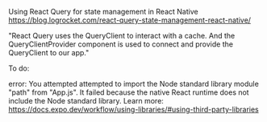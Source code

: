 Using React Query for state management in React Native
https://blog.logrocket.com/react-query-state-management-react-native/

"React Query uses the QueryClient 
to interact with a cache.
And the QueryClientProvider component is used 
to connect and provide the QueryClient to our app."

To do: 
 
error: You attempted attempted to import the Node standard library module "path" from "App.js".
It failed because the native React runtime does not include the Node standard library.
Learn more: https://docs.expo.dev/workflow/using-libraries/#using-third-party-libraries


